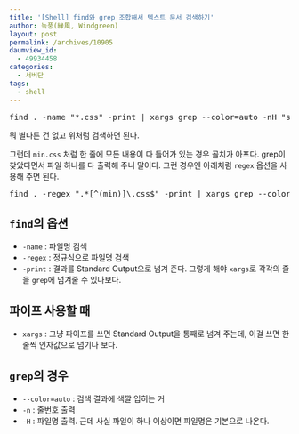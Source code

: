 ```yaml
---
title: '[Shell] find와 grep 조합해서 텍스트 문서 검색하기'
author: 녹풍(綠風, Windgreen)
layout: post
permalink: /archives/10905
daumview_id:
  - 49934458
categories:
  - 서버단
tags:
  - shell
---
```

<pre>find . -name "*.css" -print | xargs grep --color=auto -nH "screen-reader-shortcut"</pre>

뭐 별다른 건 없고 위처럼 검색하면 된다.

그런데 `min.css` 처럼 한 줄에 모든 내용이 다 들어가 있는 경우 골치가 아프다. grep이 찾았다면서 파일 하나를 다 출력해 주니 말이다. 그런 경우엔 아래처럼 `regex` 옵션을 사용해 주면 된다.

<pre>find . -regex ".*[^(min)]\.css$" -print | xargs grep --color=auto -nH "screen-reader-shortcut"</pre>

## `find`의 옵션

*   `-name` : 파일명 검색
*   `-regex` : 정규식으로 파일명 검색
*   `-print` : 결과를 Standard Output으로 넘겨 준다. 그렇게 해야 `xargs`로 각각의 줄을 `grep`에 넘겨줄 수 있나보다.

## 파이프 사용할 때

*   `xargs` : 그냥 파이프를 쓰면 Standard Output을 통째로 넘겨 주는데, 이걸 쓰면 한 줄씩 인자값으로 넘기나 보다.

## `grep`의 경우

*   `--color=auto` : 검색 결과에 색깔 입히는 거
*   `-n` : 줄번호 출력
*   `-H` : 파일명 출력. 근데 사실 파일이 하나 이상이면 파일명은 기본으로 나온다.